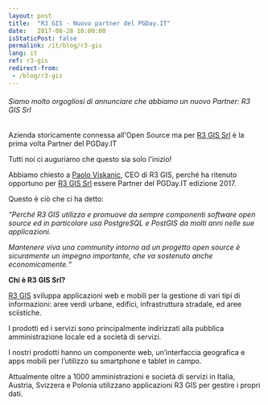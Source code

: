 ```yaml
---
layout: post
title:  "R3 GIS - Nuovo partner del PGDay.IT"
date:   2017-08-28 10:00:00
isStaticPost: false
permalink: /it/blog/r3-gis
lang: it
ref: r3-gis
redirect-from:
 - /blog/r3-gis
---
```


<h6>Siamo molto orgogliosi di annunciare che abbiamo un nuovo Partner: R3 GIS Srl</h6>

Azienda storicamente connessa all'Open Source ma per [R3 GIS Srl](https://www.r3-gis.com/it) è la prima volta Partner del PGDay.IT

Tutti noi ci auguriamo che questo sia solo l'inizio!

Abbiamo chiesto a [Paolo Viskanic](https://www.linkedin.com/in/paolo-viskanic-6561431/), CEO di R3 GIS, perché ha ritenuto opportuno per [R3 GIS Srl](https://www.r3-gis.com/it) 
essere Partner del PGDay.IT edizione 2017. 

Questo è ciò che ci ha detto:

_“Perché R3 GIS utilizza e promuove da sempre componenti software open source ed in particolare usa PostgreSQL e PostGIS da molti anni nelle sue applicazioni._ 

_Mantenere viva una community intorno ad un progetto open source è sicuramente un impegno importante, che va sostenuto anche economicamente.“_

**Chi è R3 GIS Srl?**

[R3 GIS](https://www.r3-gis.com/it) sviluppa applicazioni web e mobili per la gestione di vari tipi di informazioni: aree verdi urbane, edifici, infrastruttura stradale, ed aree sciistiche. 

I prodotti ed i servizi sono principalmente indirizzati alla pubblica amministrazione locale ed a società di servizi. 

I nostri prodotti hanno un componente web, un’interfaccia geografica e apps mobili per l’utilizzo su smartphone e tablet in campo. 

Attualmente oltre a 1000 amministrazioni e società di servizi in Italia, Austria, Svizzera e Polonia utilizzano applicazioni R3 GIS per gestire i propri dati.
